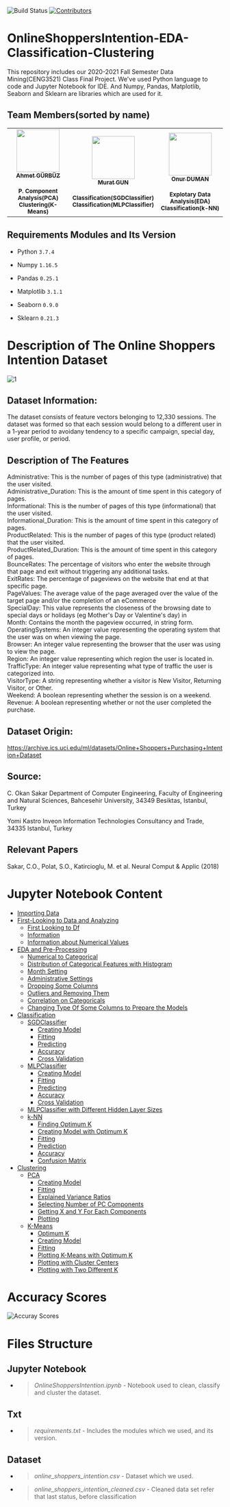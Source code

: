 ![Build Status](https://api.travis-ci.com/desxz/OnlineShoppersIntention-EDA-Classification-Clustering.svg?branch=main&status=passed)     [![Contributors](https://img.shields.io/badge/Contributors-3-greenred.svg?style=flat-square)](#contributors-)

# OnlineShoppersIntention-EDA-Classification-Clustering
This repository includes our 2020-2021 Fall Semester Data Mining(CENG3521) Class Final Project. We've used Python language to code and Jupyter Notebook for IDE. And Numpy, Pandas, Matplotlib, Seaborn and Sklearn are libraries which are used for it.

## Team Members(sorted by name)



<table>
  <tr>
    <td align="center"><a href="https://github.com/ahmtgrbz"><img src="https://avatars0.githubusercontent.com/u/44843548?s=460&v=4" width="100px;" alt=""/><br /><sub><b>Ahmet GÜRBÜZ</b></sub></a><br /><br /><sub><b>P. Component Analysis(PCA)</b></sub></a><br /><sub><b>Clustering(K-Means)</b></sub></a></td>
    <td align="center"><a href="https://github.com/desxz"><img src="https://avatars1.githubusercontent.com/u/63814984?s=460&u=e54733ff64da68c0013cff94fb45ca81272802de&v=4" width="100px;" alt=""/><br /><sub><b>Murat GUN</b></sub></a><br /><br /><sub><b>Classification(SGDClassifier)</b></sub></a><br /><sub><b>Classification(MLPClassifier)</b></sub></a></td>
    <td align="center"><a href="https://github.com/onur-duman"><img src="https://avatars1.githubusercontent.com/u/44534189?s=460&u=74a6216bbebfee1609e631f3ce80ab8241bdfc6a&v=4" width="100px;" alt=""/><br /><sub><b>Onur DUMAN</b></sub></a><br /><br /><sub><b>Explotary Data Analysis(EDA)</b></sub></a><br /><sub><b>Classification(k-NN)</b></sub></a></td>
  </tr>
</table>
   
## Requirements Modules and Its Version

* Python `3.7.4`

* Numpy `1.16.5`
* Pandas `0.25.1`
* Matplotlib `3.1.1`
* Seaborn `0.9.0`
* Sklearn `0.21.3`

# Description of The Online Shoppers Intention Dataset

![1](https://www.further.co.uk/wp-content/uploads/2019/04/onlineshoppers002.jpg)

## Dataset Information:

The dataset consists of feature vectors belonging to 12,330 sessions.
The dataset was formed so that each session would belong to a different user in a 1-year period to avoidany tendency to a specific campaign, special day, user profile, or period.

## Description of The Features

Administrative: This is the number of pages of this type (administrative) that the user visited. <br/>
Administrative_Duration: This is the amount of time spent in this category of pages. <br/>
Informational: This is the number of pages of this type (informational) that the user visited. <br/>
Informational_Duration: This is the amount of time spent in this category of pages. <br/>
ProductRelated: This is the number of pages of this type (product related) that the user visited. <br/>
ProductRelated_Duration: This is the amount of time spent in this category of pages. <br/>
BounceRates: The percentage of visitors who enter the website through that page and exit without triggering any additional tasks. <br/>
ExitRates: The percentage of pageviews on the website that end at that specific page. <br/>
PageValues: The average value of the page averaged over the value of the target page and/or the completion of an eCommerce <br/>
SpecialDay: This value represents the closeness of the browsing date to special days or holidays (eg Mother's Day or Valentine's day) in <br/>
Month: Contains the month the pageview occurred, in string form. <br/>
OperatingSystems: An integer value representing the operating system that the user was on when viewing the page. <br/>
Browser: An integer value representing the browser that the user was using to view the page. <br/>
Region: An integer value representing which region the user is located in. <br/>
TrafficType: An integer value representing what type of traffic the user is categorized into. <br/>
VisitorType: A string representing whether a visitor is New Visitor, Returning Visitor, or Other. <br/>
Weekend: A boolean representing whether the session is on a weekend. <br/>
Revenue: A boolean representing whether or not the user completed the purchase. <br/>

## Dataset Origin:

https://archive.ics.uci.edu/ml/datasets/Online+Shoppers+Purchasing+Intention+Dataset

## Source:

C. Okan Sakar
Department of Computer Engineering, Faculty of
Engineering and Natural Sciences, Bahcesehir University,
34349 Besiktas, Istanbul, Turkey

Yomi Kastro
Inveon Information Technologies Consultancy and Trade,
34335 Istanbul, Turkey

## Relevant Papers

Sakar, C.O., Polat, S.O., Katircioglu, M. et al. Neural Comput & Applic (2018)

# Jupyter Notebook Content

* [Importing Data](#1)
* [First-Looking to Data and Analyzing](#2)
    * [First Looking to Df](#3)
    * [Information](#4)
    * [Information about Numerical Values](#5)
* [EDA and Pre-Processing](#6)
    * [Numerical to Categorical](#7)
    * [Distribution of Categorical Features with Histogram](#8)
    * [Month Setting](#9)
    * [Administrative Settings](#10)
    * [Dropping Some Columns](#11)
    * [Outliers and Removing Them](#12)
    * [Correlation on Categoricals](#13)
    * [Changing Type Of Some Columns to Prepare the Models](#13)
* [Classification](#14)
    * [SGDClassifier](#15)
        * [Creating Model](#21)
        * [Fitting](#22)
        * [Predicting](#23)
        * [Accuracy](#24)
        * [Cross Validation](#25)
    * [MLPClassifier](#16)
        * [Creating Model](#26)
        * [Fitting](#27)
        * [Predicting](#28)
        * [Accuracy](#29)
        * [Cross Validation](#30)
    * [MLPClassifier with Different Hidden Layer Sizes](#31)
    * [k-NN](#20)
        * [Finding Optimum K](#44)
        * [Creating Model with Optimum K](#45)
        * [Fitting](#46)
        * [Prediction](#47)
        * [Accuracy](#48)
        * [Confusion Matrix](#49)
* [Clustering](#17)
    * [PCA](#18)
        * [Creating Model](#32)
        * [Fitting](#33)
        * [Explained Variance Ratios](#34)
        * [Selecting Number of PC Components](#35)
        * [Getting X and Y For Each Components](#36)
        * [Plotting](#36)
    * [K-Means](#19)
        * [Optimum K](#38)
        * [Creating Model](#39)
        * [Fitting](#40)
        * [Plotting K-Means with Optimum K](#41)
        * [Plotting with Cluster Centers](#42)
        * [Plotting with Two Different K](#43)
    
# Accuracy Scores
![Accuray Scores](https://i.hizliresim.com/FLSRMY.png)
# Files Structure

## Jupyter Notebook
* > *OnlineShoppersIntention.ipynb* - Notebook used to clean, classify and cluster the dataset.

## Txt
* > *requirements.txt* - Includes the modules which we used, and its version.

## Dataset
* > *online_shoppers_intention.csv* - Dataset which we used.
* > *online_shoppers_intention_cleaned.csv* - Cleaned data set refer that last status, before classification



